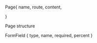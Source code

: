 Page{
    name,
    route,
    content,
    
}

Page structure


FormField {
    type, name, required, percent
}

